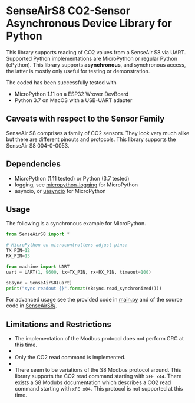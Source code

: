 SenseAirS8 CO2-Sensor Asynchronous Device Library for Python
============================================================

This library supports reading of CO2 values from a SenseAir S8 via UART.
Supported Python implementations are MicroPython or regular Python (cPython).
This library supports **asynchronous**, and synchronous access, the latter is
mostly only useful for testing or demonstration.

The coded has been successfully tested with
* MicroPython 1.11 on a ESP32 Wrover DevBoard
* Python 3.7 on MacOS with a USB-UART adapter

Caveats with respect to the Sensor Family
-----------------------------------------

SenseAir S8 comprises a family of CO2 sensors. They look very much
alike but there are different pinouts and protocols. This library supports the
SenseAir S8 004-0-0053.

Dependencies
------------

* MicroPython (1.11 tested) or Python (3.7 tested)
* logging, see [micropython-logging] for MicroPython
* asyncio, or [uasyncio] for MicroPython

Usage
-----

The following is a synchronous example for MicroPython.

~~~python
from SenseAirS8 import *

# MicroPython on microcontrollers adjust pins:
TX_PIN=12
RX_PIN=13

from machine import UART
uart = UART(1, 9600, tx=TX_PIN, rx=RX_PIN, timeout=100)

s8sync = SenseAirS8(uart)
print("sync readout {}".format(s8sync.read_synchronized()))
~~~

For advanced usage see the provided code in [main.py](./main.py) and
of the source code in [SenseAirS8/](./SenseAirS8/).


Limitations and Restrictions
----------------------------

* The implementation of the Modbus protocol does not perform CRC at this time.
*
* Only the CO2 read command is implemented.
*
* There seem to be variations of the S8 Modbus protocol around. This library
  supports the CO2 read command starting with `xFE x44`. There exists a S8
  Modubs documentation which describes a CO2 read command starting with `xFE
  x04`. This protocol is not supported at this time.



[micropython-logging]: https://pypi.org/project/micropython-logging/
[uasyncio]: https://pypi.org/project/micropython-uasyncio/
